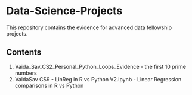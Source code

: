 # Data-Science-Projects

This repository contains the evidence for advanced data fellowship projects.

## Contents

1. Vaida_Sav_CS2_Personal_Python_Loops_Evidence - the first 10 prime numbers
2. VaidaSav CS9 - LinReg in R vs Python V2.ipynb - Linear Regression comparisons in R vs Python
